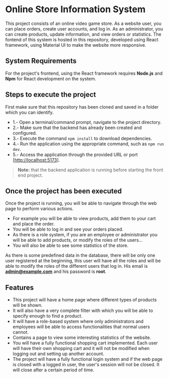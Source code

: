 # Online Store Information System
This project consists of an online video game store. As a website user, you can place orders, create user accounts, and log in. As an administrator, you can create products, update information, and view orders or statistics. The fontend of this system is hosted in this repository, developed using React framework, using Material UI to make the website more responsive.

## System Requirements

For the project's frontend, using the React framework requires **Node.js** and **Npm** for React development on the system.

## Steps to execute the project

First make sure that this repository has been cloned and saved in a folder which you can identify.
- 1.- Open a terminal/command prompt, navigate to the project directory.
- 2.- Make sure that the backend has already been created and configured.
- 3.- Execute the command `npm install` to download dependencies.
- 4.- Run the application using the appropriate command, such as `npm run dev`.
- 5.- Access the application through the provided URL or port [[http://localhost:5173](http://localhost:5173/)].
> **Note:**  that the backend application is running before starting the front end project.

## Once the project has been executed
Once the project is running, you will be able to navigate through the web page to perform various actions.
- For example you will be able to view products, add them to your cart and place the order.
- You will be able to log in and see your orders placed.
- As there is a role system, if you are an employee or administrator you will be able to add products, or modify the roles of the users...
- You will also be able to see some statistics of the store.

As there is some predefined data in the database, there will be only one user registered at the beginning, this user will have all the roles and will be able to modify the roles of the different users that log in. His email is **admin@example.com** and his password is **root**.

## Features

- This project will have a home page where different types of products will be shown.
- It will also have a very complete filter with which you will be able to specify enough to find a product.
- It will have a role-based system where only administrators and employees will be able to access functionalities that normal users cannot.
- Contains a page to view some interesting statistics of the website.
- You will have a fully functional shopping cart implemented. Each user will have their own shopping cart and it will not be modified when logging out and setting up another account.
- The project will have a fully functional login system and if the web page is closed with a logged in user, the user's session will not be closed. It will close after a certain period of time.
